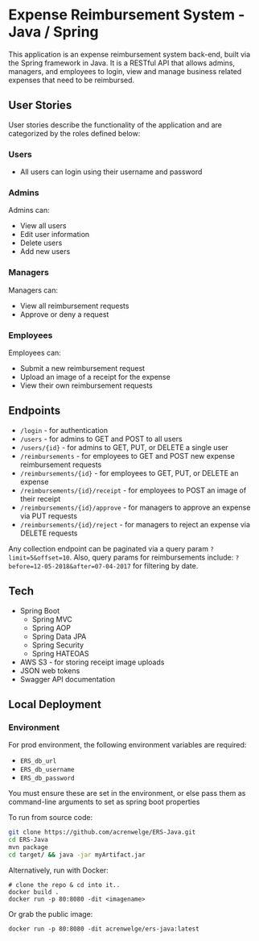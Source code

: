 # Expense Reimbursement System - Java / Spring

This application is an expense reimbursement system back-end, built via the Spring framework in Java.
It is a RESTful API that allows admins, managers, and employees to login, view and manage business related expenses that need to be reimbursed.

## User Stories

User stories describe the functionality of the application and are categorized by the roles defined below:

### Users

* All users can login using their username and password

### Admins

Admins can:
* View all users
* Edit user information
* Delete users
* Add new users

### Managers

Managers can:

* View all reimbursement requests
* Approve or deny a request

### Employees

Employees can:

* Submit a new reimbursement request
* Upload an image of a receipt for the expense
* View their own reimbursement requests

## Endpoints

* `/login` - for authentication
* `/users` - for admins to GET and POST to all users
* `/users/{id}` - for admins to GET, PUT, or DELETE a single user
* `/reimbursements` - for employees to GET and POST new expense reimbursement requests
* `/reimbursements/{id}` - for employees to GET, PUT, or DELETE an expense
* `/reimbursements/{id}/receipt` - for employees to POST an image of their receipt
* `/reimbursements/{id}/approve` - for managers to approve an expense via PUT requests
* `/reimbursements/{id}/reject` - for managers to reject an expense via DELETE requests

Any collection endpoint can be paginated via a query param `?limit=5&offset=10`.
Also, query params for reimbursements include: `?before=12-05-2018&after=07-04-2017` for filtering by date.

## Tech

* Spring Boot
  * Spring MVC
  * Spring AOP
  * Spring Data JPA
  * Spring Security
  * Spring HATEOAS
* AWS S3 - for storing receipt image uploads
* JSON web tokens
* Swagger API documentation

## Local Deployment

### Environment
For prod environment, the following environment variables are required:
* `ERS_db_url`
* `ERS_db_username`
* `ERS_db_password`

You must ensure these are set in the environment, or else pass them as command-line arguments to set as spring boot properties

To run from source code:

```bash
git clone https://github.com/acrenwelge/ERS-Java.git
cd ERS-Java
mvn package
cd target/ && java -jar myArtifact.jar
```

Alternatively, run with Docker:

```
# clone the repo & cd into it..
docker build .
docker run -p 80:8080 -dit <imagename>
```

Or grab the public image:

```
docker run -p 80:8080 -dit acrenwelge/ers-java:latest
```
